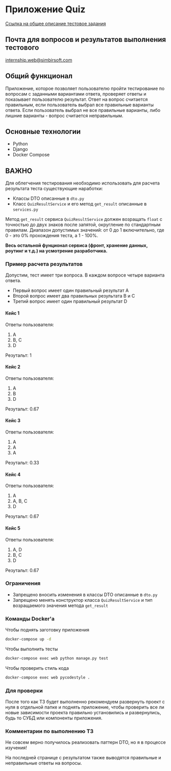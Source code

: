 # Приложение Quiz

[Ссылка на общее описание тестовое задания](https://yadi.sk/i/F4eBBIin1a4AZA)

## Почта для вопросов и результатов выполнения тестового
[internship.web@simbirsoft.com](internship.web@simbirsoft.com)

## Общий функционал
Приложение, которое позволяет пользователю пройти тестирование по вопросам с
заданными вариантами ответа, проверяет ответы и показывает пользователю результат.
Ответ на вопрос считается правильным, если пользователь выбрал все правильные варианты ответа. Если пользователь выбрал не все правильные варианты, либо лишние варианты - вопрос считается неправильным.

## Основные технологии
* Python
* Django
* Docker Compose

## ВАЖНО
Для облегчения тестирования необходимо использовать для расчета результата теста существующие наработки:
* Классы DTO описанные в `dto.py`
* Класс `QuizResultService` и его метод `get_result` описанные в `services.py `

Метод `get_result` сервиса `QuizResultService` должен возращать `float` с точностью до двух знаков после запятой, округление по стандартным правилам. Диапазон допустимых значений: от 0 до 1 включительно, где 0 - это 0% прохождения теста, а 1 - 100%.

**Весь остальной фунционал сервиса (фронт, хранение данных, роутинг и т.д.) на усмотрение разработчика.**

### Пример расчета результатов
Допустим, тест имеет три вопроса. В каждом вопросе четыре варианта ответа.
* Первый вопрос имеет один правильный результат A
* Второй вопрос имеет два правильных результата B и C
* Третий вопрос имеет один правильный результат D

#### Кейс 1
Ответы пользователя:
1. A
2. B, C
3. D

Резутальт: 1

#### Кейс 2
Ответы пользователя:
1. A
2. B
3. D

Резутальт: 0.67

#### Кейс 3
Ответы пользователя:
1. A
2. A
3. A

Резутальт: 0.33

#### Кейс 4
Ответы пользователя:
1. A
2. A, B, C
3. D

Резутальт: 0.67

#### Кейс 5
Ответы пользователя:
1. A, D
2. B, C
3. D

Резутальт: 0.67

### Ограничения
* Запрещено вносить изменения в классы DTO описанные в `dto.py`
* Запрещено менять конструктор класса `QuizResultService` и тип возращаемого значения метода `get_result`


### Команды Docker'а
Чтобы поднять заготовку приложения
```sh
docker-compose up -d
```

Чтобы выполнить тесты
```sh
docker-compose exec web python manage.py test
```

Чтобы проверить стиль кода
```sh
docker-compose exec web pycodestyle .
```

### Для проверки
После того как ТЗ будет выполненно рекомендуем развернуть проект с нуля в отдельной папке и поднять приложение, чтобы проверить все ли новые зависимости проекта правильно установились и развернулись, будь то СУБД или компоненты приложения.

### Комментарии по выполнению ТЗ

Не совсем верно получилось реализовать паттерн DTO, но я в процессе изучения!

На последней странице с результатом также выводятся правильные и неправильные ответы на вопросы.